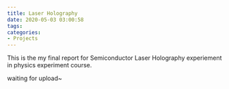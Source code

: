 ```yaml
---
title: Laser Holography
date: 2020-05-03 03:00:58
tags:
categories:
- Projects
---
```


This is the my final report for Semiconductor Laser Holography experiement in physics experiment course.

waiting for upload~

<!--{% pdf /pdf_files/半导体激光全息实验总结.pdf %}-->

